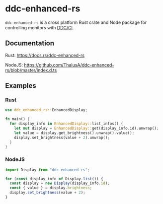 # ddc-enhanced-rs

`ddc-enhanced-rs` is a cross platform Rust crate and Node package for controlling monitors with [DDC/CI](https://en.wikipedia.org/wiki/Display_Data_Channel).

## Documentation

Rust: https://docs.rs/ddc-enhanced-rs

NodeJS: https://github.com/ThalusA/ddc-enhanced-rs/blob/master/index.d.ts

## Examples

### Rust
```rust
use ddc_enhanced_rs::EnhancedDisplay;

fn main() {
  for display_info in EnhancedDisplay::list_infos() {
    let mut display = EnhancedDisplay::get(display_info.id).unwrap();
    let value = display.get_brightness().unwrap().value();
    display.set_brightness(value + 2).unwrap();
  }
}
```

### NodeJS
```javascript
import Display from "ddc-enhanced-rs";

for (const display_info of Display.list()) {
  const display = new Display(display_info.id);
  const { value } = display.brightness;
  display.set_brightness(value + 2);
}
```
